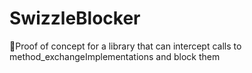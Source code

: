 # SwizzleBlocker
🚷Proof of concept for a library that can intercept calls to method_exchangeImplementations and block them
